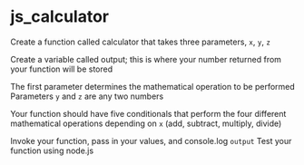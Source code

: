 # js_calculator
Create a function called calculator that takes three parameters, `x`, `y`, `z` 

Create a variable called output; this is where your number returned from your function will be stored 

The first parameter determines the mathematical operation to be performed Parameters `y` and `z` are any two numbers 

Your function should have five conditionals that perform the four different mathematical operations depending on `x` (add, subtract, multiply, divide) 

Invoke your function, pass in your values, and console.log `output` Test your function using node.js
